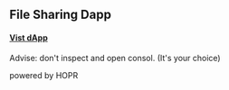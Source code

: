 ## File Sharing Dapp
#### [Vist dApp](https://hoprfsdapp.vanoob.dev)

Advise: don't inspect and open consol. (It's your choice)


powered by HOPR
